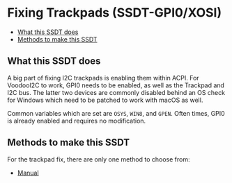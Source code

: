 # Fixing Trackpads (SSDT-GPI0/XOSI)

* [What this SSDT does](#what-this-ssdt-does)
* [Methods to make this SSDT](#methods-to-make-this-ssdt)

## What this SSDT does

A big part of fixing I2C trackpads is enabling them within ACPI. For VoodooI2C to work, GPI0 needs to be enabled, as well as the Trackpad and I2C bus. The latter two devices are commonly disabled behind an OS check for Windows which need to be patched to work with macOS as well.

Common variables which are set are `OSYS`, `WIN8`, and `GPEN`. Often times, GPI0 is already enabled and requires no modification.

## Methods to make this SSDT

For the trackpad fix, there are only one method to choose from:

* [Manual](/Laptops/trackpad-methods/manual.md)
